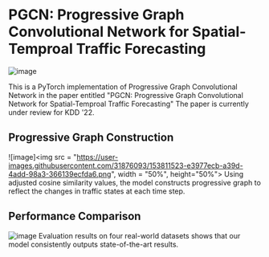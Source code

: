 # PGCN: Progressive Graph Convolutional Network for Spatial-Temproal Traffic Forecasting

![image](https://user-images.githubusercontent.com/31876093/153811234-3e04f806-63e0-4ab5-9ee2-eedd67b737bb.png)

This is a PyTorch implementation of Progressive Graph Convolutional Network in the paper entitled "PGCN: Progressive Graph Convolutional Network for Spatial-Temproal Traffic Forecasting"
The paper is currently under review for KDD '22.

## Progressive Graph Construction
![image]<img src = "https://user-images.githubusercontent.com/31876093/153811523-e3977ecb-a39d-4add-98a3-366139ecfda6.png", width = "50%", height="50%">
Using adjusted cosine similarity values, the model constructs progressive graph to reflect the changes in traffic states at each time step. 

## Performance Comparison 
![image](https://user-images.githubusercontent.com/31876093/153811602-29dd99a7-5cc9-48a6-9962-ee6ecb7714a8.png)
Evaluation results on four real-world datasets shows that our model consistently outputs state-of-the-art results.
